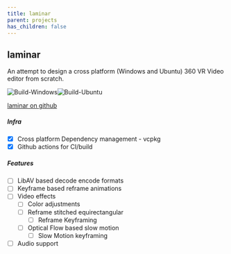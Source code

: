 ```yaml
---
title: laminar
parent: projects
has_children: false
---
```


## laminar

An attempt to design a cross platform (Windows and Ubuntu) 360 VR Video editor from scratch.

![Build-Windows](https://github.com/envyen/laminar/workflows/Laminar_Windows/badge.svg)![Build-Ubuntu](https://github.com/envyen/laminar/workflows/Laminar_Ubuntu/badge.svg)

[laminar on github](https://github.com/envyen/laminar) 


##### Infra
- [x] Cross platform Dependency management - vcpkg
- [x] Github actions for CI/build

##### Features
- [ ] LibAV based decode encode formats
- [ ] Keyframe based reframe animations
- [ ] Video effects
  - [ ] Color adjustments
  - [ ] Reframe stitched equirectangular
    - [ ] Reframe Keyframing
  - [ ] Optical Flow based slow motion
    - [ ] Slow Motion keyframing
- [ ] Audio support
